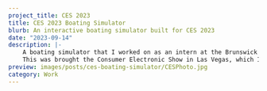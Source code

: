 ```yaml
---
project_title: CES 2023
title: CES 2023 Boating Simulator
blurb: An interactive boating simulator built for CES 2023
date: "2023-09-14"
description: |-
    A boating simulator that I worked on as an intern at the Brunswick iJet lab.
    This was brought the Consumer Electronic Show in Las Vegas, which I attended as an exhibitor
preview: images/posts/ces-boating-simulator/CESPhoto.jpg
category: Work
---
```

